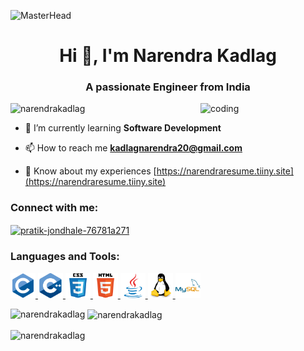 ![MasterHead](https://firebasestorage.googleapis.com/v0/b/flexi-coding.appspot.com/o/dempgi7-520f8d5f-63d4-4453-8822-dbc149ae27f8.gif?alt=media&token=91c0c7b2-93c3-4029-b011-1a8703c5730d)
<h1 align="center">Hi 👋, I'm Narendra Kadlag</h1>
<h3 align="center">A passionate Engineer from India</h3>
<img align="right" alt="coding" width="200" src="https://tenor.com/view/sewa-rumah-nak-baya-bile-gif-24577908.gif">

<p align="left"> <img src="https://komarev.com/ghpvc/?username=pratik-9999&label=Profile%20views&color=0e75b6&style=flat" alt="narendrakadlag" /> </p>

- 🌱 I’m currently learning **Software Development**

- 📫 How to reach me **kadlagnarendra20@gmail.com**

- 📄 Know about my experiences [https://narendraresume.tiiny.site](https://narendraresume.tiiny.site)

<h3 align="left">Connect with me:</h3>
<p align="left">
<a href="https://www.linkedin.com/in/narendra-kadlag-179967239/" target="blank"><img align="center" src="https://raw.githubusercontent.com/rahuldkjain/github-profile-readme-generator/master/src/images/icons/Social/linked-in-alt.svg" alt="pratik-jondhale-76781a271" height="30" width="40" /></a>
</p>

<h3 align="left">Languages and Tools:</h3>
<p align="left"> <a href="https://www.cprogramming.com/" target="_blank" rel="noreferrer"> <img src="https://raw.githubusercontent.com/devicons/devicon/master/icons/c/c-original.svg" alt="c" width="40" height="40"/> </a> <a href="https://www.w3schools.com/cpp/" target="_blank" rel="noreferrer"> <img src="https://raw.githubusercontent.com/devicons/devicon/master/icons/cplusplus/cplusplus-original.svg" alt="cplusplus" width="40" height="40"/> </a> <a href="https://www.w3schools.com/css/" target="_blank" rel="noreferrer"> <img src="https://raw.githubusercontent.com/devicons/devicon/master/icons/css3/css3-original-wordmark.svg" alt="css3" width="40" height="40"/> </a> <a href="https://www.w3.org/html/" target="_blank" rel="noreferrer"> <img src="https://raw.githubusercontent.com/devicons/devicon/master/icons/html5/html5-original-wordmark.svg" alt="html5" width="40" height="40"/> </a> <a href="https://www.java.com" target="_blank" rel="noreferrer"> <img src="https://raw.githubusercontent.com/devicons/devicon/master/icons/java/java-original.svg" alt="java" width="40" height="40"/> </a> <a href="https://www.linux.org/" target="_blank" rel="noreferrer"> <img src="https://raw.githubusercontent.com/devicons/devicon/master/icons/linux/linux-original.svg" alt="linux" width="40" height="40"/> </a> <a href="https://www.mysql.com/" target="_blank" rel="noreferrer"> <img src="https://raw.githubusercontent.com/devicons/devicon/master/icons/mysql/mysql-original-wordmark.svg" alt="mysql" width="40" height="40"/> </a> </p>

<p><img align="left" src="https://github-readme-stats.vercel.app/api/top-langs?username=narendrakadlag&show_icons=true&locale=en&layout=compact" alt="narendrakadlag" /></p>

<p>&nbsp;<img align="center" src="https://github-readme-stats.vercel.app/api?username=narendrakadlag&show_icons=true&locale=en" alt="narendrakadlag" /></p>

<p><img align="center" src="https://github-readme-streak-stats.herokuapp.com/?user=narendrakadlag&" alt="narendrakadlag" /></p>

